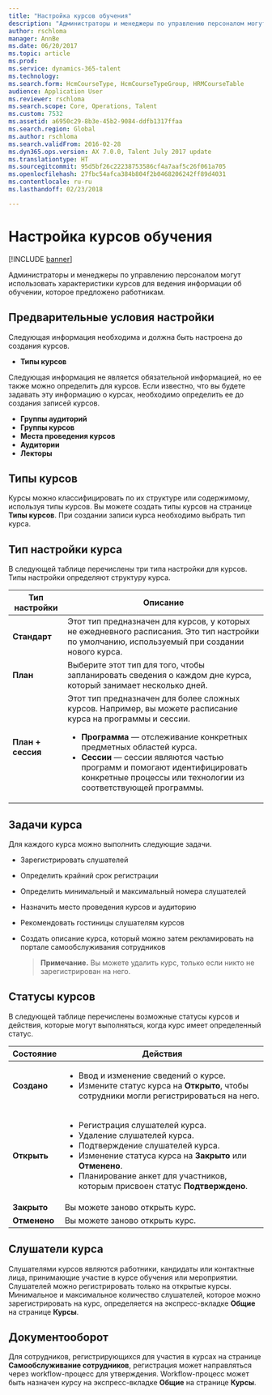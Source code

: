 ```yaml
---
title: "Настройка курсов обучения"
description: "Администраторы и менеджеры по управлению персоналом могут использовать характеристики курсов для ведения информации об обучении, которое предложено работникам."
author: rschloma
manager: AnnBe
ms.date: 06/20/2017
ms.topic: article
ms.prod: 
ms.service: dynamics-365-talent
ms.technology: 
ms.search.form: HcmCourseType, HcmCourseTypeGroup, HRMCourseTable
audience: Application User
ms.reviewer: rschloma
ms.search.scope: Core, Operations, Talent
ms.custom: 7532
ms.assetid: a6950c29-8b3e-45b2-9084-ddfb1317ffaa
ms.search.region: Global
ms.author: rschloma
ms.search.validFrom: 2016-02-28
ms.dyn365.ops.version: AX 7.0.0, Talent July 2017 update
ms.translationtype: HT
ms.sourcegitcommit: 95d5bf26c22238753586cf4a7aaf5c26f061a705
ms.openlocfilehash: 27fbc54afca384b804f2b0468206242ff89d4031
ms.contentlocale: ru-ru
ms.lasthandoff: 02/23/2018

---
```


# <a name="set-up-training-courses"></a>Настройка курсов обучения

[!INCLUDE [banner](includes/banner.md)]

Администраторы и менеджеры по управлению персоналом могут использовать характеристики курсов для ведения информации об обучении, которое предложено работникам.

 <a name="set-up-prerequisites"></a>Предварительные условия настройки
---------------------

Следующая информация необходима и должна быть настроена до создания курсов.
-   **Типы курсов**

Следующая информация не является обязательной информацией, но ее также можно определить для курсов. Если известно, что вы будете задавать эту информацию о курсах, необходимо определить ее до создания записей курсов.
-   **Группы аудиторий**
-   **Группы курсов**
-   **Места проведения курсов**
-   **Аудитории**
-   **Лекторы**

## <a name="course-types"></a>Типы курсов
Курсы можно классифицировать по их структуре или содержимому, используя типы курсов. Вы можете создать типы курсов на странице **Типы курсов**. При создании записи курса необходимо выбрать тип курса.

## <a name="course-setup-type"></a>Тип настройки курса
В следующей таблице перечислены три типа настройки для курсов. Типы настройки определяют структуру курса.

<table>
<thead>
<tr class="header">
<th>Тип настройки</th>
<th>Описание</th>
</tr>
</thead>
<tbody>
<tr class="odd">
<td><strong>Стандарт</strong></td>
<td>Этот тип предназначен для курсов, у которых не ежедневного расписания. Это тип настройки по умолчанию, используемый при создании нового курса.</td>
</tr>
<tr class="even">
<td><strong>План</strong></td>
<td>Выберите этот тип для того, чтобы запланировать сведения о каждом дне курса, который занимает несколько дней.</td>
</tr>
<tr class="odd">
<td><strong>План + сессия</strong></td>
<td>Этот тип предназначен для более сложных курсов. Например, вы можете расписание курса на программы и сессии.
<ul>
<li><strong>Программа</strong> — отслеживание конкретных предметных областей курса.</li>
<li><strong>Сессии</strong> — сессии являются частью программ и помогают идентифицировать конкретные процессы или технологии из соответствующей программы.</li>
</ul></td>
</tr>
</tbody>
</table>

## <a name="course-tasks"></a>Задачи курса
Для каждого курса можно выполнить следующие задачи.
- Зарегистрировать слушателей
- Определить крайний срок регистрации
- Определить минимальный и максимальный номера слушателей
- Назначить место проведения курсов и аудиторию
- Рекомендовать гостиницы слушателям курсов
- Создать описание курса, который можно затем рекламировать на портале самообслуживания сотрудников

  >**Примечание.** Вы можете удалить курс, только если никто не зарегистрирован на него. 

## <a name="course-statuses"></a>Статусы курсов
В следующей таблице перечислены возможные статусы курсов и действия, которые могут выполняться, когда курс имеет определенный статус.

<table>
<thead>
<tr class="header">
<th>Состояние</th>
<th>Действия</th>
</tr>
</thead>
<tbody>
<tr class="odd">
<td><strong>Создано</strong></td>
<td><ul>
<li>Ввод и изменение сведений о курсе.</li>
<li>Измените статус курса на <strong>Открыто</strong>, чтобы сотрудники могли регистрироваться на него.</li>
</ul></td>
</tr>
<tr class="even">
<td><strong>Открыть</strong></td>
<td><ul>
<li>Регистрация слушателей курса.</li>
<li>Удаление слушателей курса.</li>
<li>Подтверждение слушателей курса.</li>
<li>Изменение статуса курса на <strong>Закрыто</strong> или <strong>Отменено</strong>.</li>
<li>Планирование анкет для участников, которым присвоен статус <strong>Подтверждено</strong>.</li>
</ul></td>
</tr>
<tr class="odd">
<td><strong>Закрыто</strong></td>
<td>Вы можете заново открыть курс.</td>
</tr>
<tr class="even">
<td><strong>Отменено</strong></td>
<td>Вы можете заново открыть курс.</td>
</tr>
</tbody>
</table>

## <a name="course-participants"></a>Слушатели курса
Слушателями курсов являются работники, кандидаты или контактные лица, принимающие участие в курсе обучения или мероприятии. Слушателей можно регистрировать только на открытые курсы. Минимальное и максимальное количество слушателей, которое можно зарегистрировать на курс, определяется на экспресс-вкладке **Общие** на странице **Курсы**.

<a name="workflow"></a>Документооборот
--------

Для сотрудников, регистрирующихся для участия в курсах на странице **Самообслуживание сотрудников**, регистрация может направляться через workflow-процесс для утверждения.  Workflow-процесс может быть назначен курсу на экспресс-вкладке **Общие** на странице **Курсы**.






